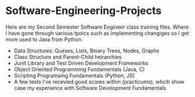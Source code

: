 # Software-Engineering-Projects

Here are my Second Semester Software Engineer class training files. Where I have gone through various tpoics such as implementing changiges so I get more used to Java from Python.
  - Data Structures: Queses, Lists, Binary Trees, Nodes, Graphs
  - Class Structure and Parent-Child heirarchies
  - Junit Library and Test Driven Development Frameworks
  - Object Oriented Programming Fundamentals (Java, C) 
  - Scripting Programaing Fundamentals (Python, JS)
  - A few tests I've recevied good scores within (practicums), whcih show case my experience with Software Development Fundamentals
